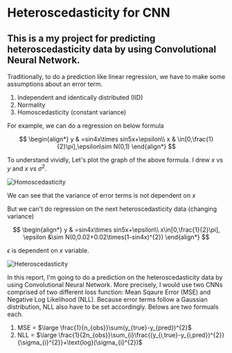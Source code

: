 # Heteroscedasticity for CNN
## This is a my project for predicting heteroscedasticity data by using Convolutional Neural Network.

Traditionally, to do a prediction like linear regression, we have to make some assumptions about an error term.
1. Independent and identically distributed (IID)
2. Normality
3. Homoscedasticity (constant variance)

For example, we can do a regression on below formula

$$
\begin{align*}
y & =sin4x\times sin5x+\epsilon\\
x & \in[0,\frac{1}{2}\pi],\epsilon\sim N(0,1)
\end{align*}
$$

To understand vividly, Let's plot the graph of the above formula. I drew $x$ vs $y$ and $x$ vs $\sigma^{2}$.

![Homoscedasticity](https://user-images.githubusercontent.com/90128043/222946086-3309a726-fca9-4e28-8d12-8b0f08318067.jpg)

We can see that the variance of error terms is not dependent on $x$



But we can't do regression on the next heteroscedasticity data (changing variance) 

$$
\begin{align*}
y & =sin4x\times sin5x+\epsilon\\
x\in[0,\frac{1}{2}\pi], \epsilon &\sim N(0,0.02+0.02\times(1-sin4x)^{2})
\end{align*}
$$

$\epsilon$ is dependent on $x$ variable. 

![Heteroscedasticity](https://user-images.githubusercontent.com/90128043/222945867-9f4fd0fd-46ef-4f7a-96ec-9b1b504a717f.jpg)



In this report, I'm going to do a prediction on the heteroscedasticity data by using Convolutional Neural Network.
More precisely, I would use two CNNs comprised of two different loss function: Mean Sqaure Error (MSE) and Negative Log Likelihood (NLL). Because error terms follow a Gaussian distribution, NLL also have to be set accordingly. Belows are two formuals each.

1. MSE = $\large \frac{1}{n_{obs}}\sum(y_{true}-y_{pred})^{2}$
2. NLL = $\large \frac{1}{2n_{obs}}\sum_{i}\frac{(y_{i,true}-y_{i,pred})^{2}}{\sigma_{i}^{2}}+\text{log}(\sigma_{i}^{2})$
